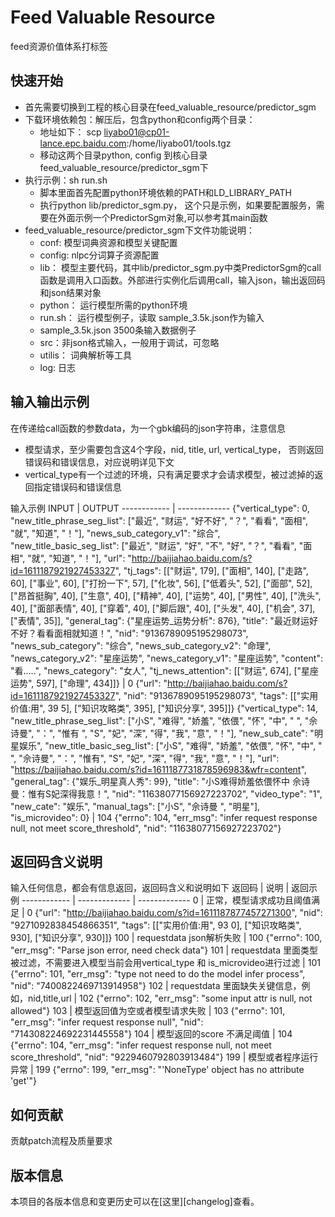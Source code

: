 Feed Valuable Resource
===
feed资源价值体系打标签

快速开始
---
* 首先需要切换到工程的核心目录在feed_valuable_resource/predictor_sgm
* 下载环境依赖包：解压后，包含python和config两个目录：
  * 地址如下： scp liyabo01@cp01-lance.epc.baidu.com:/home/liyabo01/tools.tgz
  * 移动这两个目录python, config 到核心目录feed_valuable_resource/predictor_sgm下
* 执行示例：sh run.sh
  * 脚本里面首先配置python环境依赖的PATH和LD_LIBRARY_PATH
  * 执行python lib/predictor_sgm.py， 这个只是示例，如果要配置服务，需要在外面示例一个PredictorSgm对象,可以参考其main函数
* feed_valuable_resource/predictor_sgm下文件功能说明：
  * conf:  模型词典资源和模型关键配置
  * config: nlpc分词算子资源配置
  * lib： 模型主要代码，其中lib/predictor_sgm.py中类PredictorSgm的call函数是调用入口函数。外部进行实例化后调用call，输入json，输出返回码和json结果对象
  * python： 运行模型所需的python环境
  * run.sh： 运行模型例子，读取 sample_3.5k.json作为输入
  * sample_3.5k.json  3500条输入数据例子
  * src：非json格式输入，一般用于调试，可忽略
  * utilis： 词典解析等工具
  * log: 日志

输入输出示例
---
在传递给call函数的参数data，为一个gbk编码的json字符串，注意信息
* 模型请求，至少需要包含这4个字段，nid, title, url, vertical_type， 否则返回错误码和错误信息，对应说明详见下文
* vertical_type有一个过滤的环境，只有满足要求才会请求模型，被过滤掉的返回指定错误码和错误信息    

输入示例
INPUT | OUTPUT 
------------ | ------------- 
{"vertical_type": 0, "new_title_phrase_seg_list": ["最近", "财运", "好不好", "？", "看看", "面相", "就", "知道", "！"], "news_sub_category_v1": "综合", "new_title_basic_seg_list": ["最近", "财运", "好", "不", "好", "？", "看看", "面相", "就", "知道", "！"], "url": "http://baijiahao.baidu.com/s?id=1611187921927453327", "tj_tags": [["财运", 179], ["面相", 140], ["走路", 60], ["事业", 60], ["打扮一下", 57], ["化妆", 56], ["低着头", 52], ["面部", 52], ["昂首挺胸", 40], ["生意", 40], ["精神", 40], ["运势", 40], ["男性", 40], ["洗头", 40], ["面部表情", 40], ["穿着", 40], ["脚后跟", 40], ["头发", 40], ["机会", 37], ["表情", 35]], "general_tag": {"星座运势_运势分析": 876}, "title": "最近财运好不好？看看面相就知道！", "nid": "9136789095195298073", "news_sub_category": "综合", "news_sub_category_v2": "命理", "news_category_v2": "星座运势", "news_category_v1": "星座运势", "content": "看.....", "news_category": "女人", "tj_news_attention": [["财运", 674], ["星座运势", 597], ["命理", 434]]} | 0 {"url": "http://baijiahao.baidu.com/s?id=1611187921927453327", "nid": "9136789095195298073", "tags": [["实用价值:用", 39     5], ["知识攻略类", 395], ["知识分享", 395]]}
{"vertical_type": 14, "new_title_phrase_seg_list": ["小S", "难得", "娇羞", "依偎", "怀", "中", " ", "佘诗曼", "：", "惟有 ", "S", "妃", "深", "得", "我", "意", "！"], "new_sub_cate": "明星娱乐", "new_title_basic_seg_list": ["小S", "难得", "娇羞", "依偎", "怀", "中", " ", "佘诗曼", "：", "惟有", "S", "妃", "深", "得", "我", "意", "！"], "url": "https://baijiahao.baidu.com/s?id=1611187731878596983&wfr=content", "general_tag": {"娱乐_明星真人秀": 99}, "title": "小S难得娇羞依偎怀中 佘诗曼：惟有S妃深得我意！", "nid": "11638077156927223702", "video_type": "1", "new_cate": "娱乐", "manual_tags": ["小S", "佘诗曼     ", "明星"], "is_microvideo": 0} | 104 {"errno": 104, "err_msg": "infer request response null, not meet score_threshold", "nid": "11638077156927223702"} 


返回码含义说明
---
输入任何信息，都会有信息返回，返回码含义和说明如下
返回码 | 说明 | 返回示例
------------ | ------------- | -------------
0 | 正常，模型请求成功且阈值满足 | 0 {"url": "http://baijiahao.baidu.com/s?id=1611187877457271300", "nid": "9271092838454866351", "tags": [["实用价值:用", 93     0], ["知识攻略类", 930], ["知识分享", 930]]}
100 | requestdata json解析失败 | 100 {"errno": 100, "err_msg": "Parse json error, need check data"}
101 | requestdata 里面类型被过滤，不需要进入模型当前会用vertical_type 和 is_microvideo进行过滤 | 101 {"errno": 101, "err_msg": "type not need to do the model infer process", "nid": "7400822469713914958"}
102 | requestdata 里面缺失关键信息，例如，nid,title,url | 102 {"errno": 102, "err_msg": "some input attr is null, not allowed"}
103 | 模型返回值为空或者模型请求失败 | 103 {"errno": 101, "err_msg": "infer request response null", "nid": "714308224692231445558"}
104 | 模型返回的score 不满足阈值 | 104 {"errno": 104, "err_msg": "infer request response null, not meet score_threshold", "nid": "9229460792803913484"}
199 | 模型或者程序运行异常 | 199 {"errno": 199, "err_msg": "'NoneType' object has no attribute 'get'"}

如何贡献
---
贡献patch流程及质量要求

版本信息
---
本项目的各版本信息和变更历史可以在[这里][changelog]查看。


